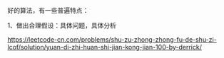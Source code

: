 
好的算法，有一些普遍特点：

1、做出合理假设：具体问题，具体分析

https://leetcode-cn.com/problems/shu-zu-zhong-zhong-fu-de-shu-zi-lcof/solution/yuan-di-zhi-huan-shi-jian-kong-jian-100-by-derrick/
